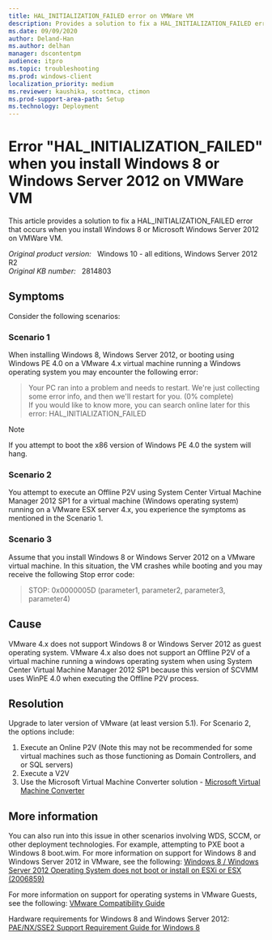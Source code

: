 ```yaml
---
title: HAL_INITIALIZATION_FAILED error on VMWare VM
description: Provides a solution to fix a HAL_INITIALIZATION_FAILED error that occurs when you install Windows 8 or Microsoft Windows Server 2012 on VMWare VM.
ms.date: 09/09/2020
author: Deland-Han
ms.author: delhan
manager: dscontentpm
audience: itpro
ms.topic: troubleshooting
ms.prod: windows-client
localization_priority: medium
ms.reviewer: kaushika, scottmca, ctimon
ms.prod-support-area-path: Setup
ms.technology: Deployment
---
```

# Error "HAL_INITIALIZATION_FAILED" when you install Windows 8 or Windows Server 2012 on VMWare VM

This article provides a solution to fix a HAL_INITIALIZATION_FAILED error that occurs when you install Windows 8 or Microsoft Windows Server 2012 on VMWare VM.

_Original product version:_ &nbsp; Windows 10 - all editions, Windows Server 2012 R2  
_Original KB number:_ &nbsp; 2814803

## Symptoms

Consider the following scenarios:

### Scenario 1  

When installing Windows 8, Windows Server 2012, or booting using Windows PE 4.0 on a VMware 4.x virtual machine running a Windows operating system you may encounter the following error:

> Your PC ran into a problem and needs to restart. We're just collecting some error info, and then we'll restart for you. (0% complete)  
If you would like to know more, you can search online later for this error: HAL_INITIALIZATION_FAILED

> [!Note]
> If you attempt to boot the x86 version of Windows PE 4.0 the system will hang.
  
### Scenario 2

You attempt to execute an Offline P2V using System Center Virtual Machine Manager 2012 SP1 for a virtual machine (Windows operating system) running on a VMware ESX server 4.x, you experience the symptoms as mentioned in the Scenario 1.

### Scenario 3

Assume that you install Windows 8 or Windows Server 2012 on a VMware virtual machine. In this situation, the VM crashes while booting and you may receive the following Stop error code:

> STOP: 0x0000005D (parameter1, parameter2, parameter3, parameter4)

## Cause

VMware 4.x does not support Windows 8 or Windows Server 2012 as guest operating system. VMware 4.x also does not support an Offline P2V of a virtual machine running a windows operating system when using System Center Virtual Machine Manager 2012 SP1 because this version of SCVMM uses WinPE 4.0 when executing the Offline P2V process.

## Resolution

Upgrade to later version of VMware (at least version 5.1).
For Scenario 2, the options include:

1. Execute an Online P2V (Note this may not be recommended for some virtual machines such as those functioning as Domain Controllers, and or SQL servers)
2. Execute a V2V
3. Use the Microsoft Virtual Machine Converter solution - [Microsoft Virtual Machine Converter](https://technet.microsoft.com/library/hh967435.aspx)

## More information

You can also run into this issue in other scenarios involving WDS, SCCM, or other deployment technologies.  For example, attempting to PXE boot a Windows 8 boot.wim.
For more information on support for Windows 8 and Windows Server 2012 in VMware, see the following:
[Windows 8 / Windows Server 2012 Operating System does not boot or install on ESXi or ESX (2006859)](https://kb.vmware.com/selfservice/microsites/search.do?language=en_US&cmd=displayKC&externalId=2006859)

For more information on support for operating systems in VMware Guests, see the following: [VMware Compatibility Guide](https://www.vmware.com/resources/compatibility/search.php)

Hardware requirements for Windows 8 and Windows Server 2012:  
[PAE/NX/SSE2 Support Requirement Guide for Windows 8](https://docs.microsoft.com/previous-versions/windows/it-pro/windows-8.1-and-8/dn482072(v=win.10)?redirectedfrom=MSDN)
